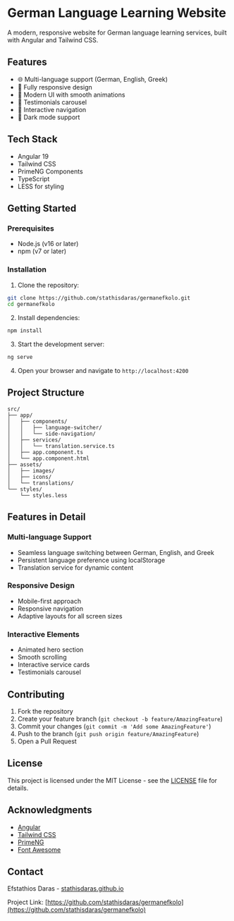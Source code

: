# German Language Learning Website

A modern, responsive website for German language learning services, built with Angular and Tailwind CSS.

## Features

- 🌐 Multi-language support (German, English, Greek)
- 📱 Fully responsive design
- 🎨 Modern UI with smooth animations
- 💬 Testimonials carousel
- 🎯 Interactive navigation
- 🌙 Dark mode support

## Tech Stack

- Angular 19
- Tailwind CSS
- PrimeNG Components
- TypeScript
- LESS for styling

## Getting Started

### Prerequisites

- Node.js (v16 or later)
- npm (v7 or later)

### Installation

1. Clone the repository:
```bash
git clone https://github.com/stathisdaras/germanefkolo.git
cd germanefkolo
```

2. Install dependencies:
```bash
npm install
```

3. Start the development server:
```bash
ng serve
```

4. Open your browser and navigate to `http://localhost:4200`

## Project Structure

```
src/
├── app/
│   ├── components/
│   │   ├── language-switcher/
│   │   └── side-navigation/
│   ├── services/
│   │   └── translation.service.ts
│   ├── app.component.ts
│   └── app.component.html
├── assets/
│   ├── images/
│   ├── icons/
│   └── translations/
└── styles/
    └── styles.less
```

## Features in Detail

### Multi-language Support
- Seamless language switching between German, English, and Greek
- Persistent language preference using localStorage
- Translation service for dynamic content

### Responsive Design
- Mobile-first approach
- Responsive navigation
- Adaptive layouts for all screen sizes

### Interactive Elements
- Animated hero section
- Smooth scrolling
- Interactive service cards
- Testimonials carousel

## Contributing

1. Fork the repository
2. Create your feature branch (`git checkout -b feature/AmazingFeature`)
3. Commit your changes (`git commit -m 'Add some AmazingFeature'`)
4. Push to the branch (`git push origin feature/AmazingFeature`)
5. Open a Pull Request

## License

This project is licensed under the MIT License - see the [LICENSE](LICENSE) file for details.

## Acknowledgments

- [Angular](https://angular.io/)
- [Tailwind CSS](https://tailwindcss.com/)
- [PrimeNG](https://www.primefaces.org/primeng/)
- [Font Awesome](https://fontawesome.com/)

## Contact

Efstathios Daras - [stathisdaras.github.io](https://stathisdaras.github.io/)

Project Link: [https://github.com/stathisdaras/germanefkolo](https://github.com/stathisdaras/germanefkolo)
